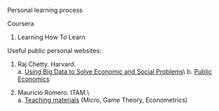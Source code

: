 Personal learning process

Coursera
1. Learning How To Learn



Useful public personal websites:
1. Raj Chetty. Harvard.\
    a. [Using Big Data to Solve Economic and Social Problems](https://opportunityinsights.org/course/)\ 
    b. [Public Economics](http://www.rajchetty.com/lectures/public/)
  
2. Mauricio Romero. ITAM.\  
    a. [Teaching materials](https://mauricio-romero.com/teaching/) (Micro, Game Theory, Econometrics)



